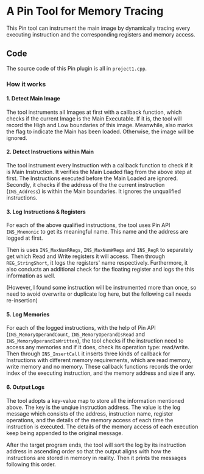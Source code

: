 # A Pin Tool for Memory Tracing

This Pin tool can instrument the main image by dynamically tracing every executing instruction and the corresponding registers and memory access.

## Code

The source code of this Pin plugin is all in `project1.cpp`.

### How it works

#### 1. Detect Main Image

The tool instruments all Images at first with a callback function, which checks if the current Image is the Main Executable. If it is, the tool will record the High and Low boundaries of this image. Meanwhile, also marks the flag to indicate the Main has been loaded. Otherwise, the image will be ignored.

#### 2. Detect Instructions within Main

The tool instrument every Instruction with a callback function to check if it is Main Instruction. It verifies the Main Loaded flag from the above step at first. The Instructions executed before the Main Loaded are ignored. Secondly, it checks if the address of the the current instruction (`INS_Address`) is within the Main boundaries. It ignores the unqualified instructions.

#### 3. Log Instructions & Registers

For each of the above qualified instructions, the tool uses Pin API `INS_Mnemonic` to get its meaningful name. This name and the address are logged at first.

Then is uses `INS_MaxNumRRegs`, `INS_MaxNumWRegs` and `INS_RegR` to separately get which Read and Write registers it will access. Then through `REG_StringShort`, it logs the registers' name respectively. Furthermore, it also conducts an additional check for the floating register and logs the this information as well.

(However, I found some instruction will be instrumented more than once, so need to avoid overwrite or duplicate log here, but the following call needs re-insertion)

#### 5. Log Memories

For each of the logged instructions, with the help of Pin API (`INS_MemoryOperandCount`, `INS_MemoryOperandIsRead` and `INS_MemoryOperandIsWritten`), the tool checks if the instruction need to access any memories and if it does, check its operation type: read/write. Then through `INS_InsertCall` it inserts three kinds of callback for Instructions with different memory requirements, which are read memory, write memory and no memory. These callback functions records the order index of the executing instruction, and the memory address and size if any.

#### 6. Output Logs

The tool adopts a key-value map to store all the information mentioned above. The key is the unqiue instruction address. The value is the log message which consists of the address, instruction name, register operations, and the details of the memory access of each time the instruction is executed. The details of the memory access of each execution keep being appended to the original message.

After the target program ends, the tool will sort the log by its instruction address in ascending order so that the output aligns with how the instructions are stored in memory in reality. Then it prints the messages following this order.
